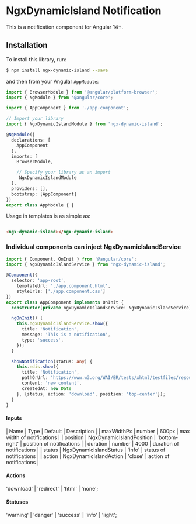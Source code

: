 # NgxDynamicIsland Notification

This is a notification component for Angular 14+.

## Installation

To install this library, run:

```bash
$ npm install ngx-dynamic-island --save
```

and then from your Angular `AppModule`:

```typescript
import { BrowserModule } from '@angular/platform-browser';
import { NgModule } from '@angular/core';

import { AppComponent } from './app.component';

// Import your library
import { NgxDynamicIslandModule } from 'ngx-dynamic-island';

@NgModule({
  declarations: [
    AppComponent
  ],
  imports: [
    BrowserModule,

    // Specify your library as an import
     NgxDynamicIslandModule
  ],
  providers: [],
  bootstrap: [AppComponent]
})
export class AppModule { }
```

Usage in templates is as simple as:

```html

<ngx-dynamic-island></ngx-dynamic-island>

```

### Individual components can inject NgxDynamicIslandService

```typescript
import { Component, OnInit } from '@angular/core';
import { NgxDynamicIslandService } from 'ngx-dynamic-island';

@Component({
  selector: 'app-root',
    templateUrl: './app.component.html',
    styleUrls: ['./app.component.css']
})
export class AppComponent implements OnInit {
  constructor(private ngxDynamicIslandService: NgxDynamicIslandService) {}

  ngOnInit() {
    this.ngxDynamicIslandService.show({
      title: 'Notification',
      message: 'This is a notification',
      type: 'success',
    });
  }

  showNotification(status: any) {
    this.ndis.show({
      title: 'Notification',
      pathOrUrl: 'https://www.w3.org/WAI/ER/tests/xhtml/testfiles/resources/pdf/dummy.pdf',
      content: 'new content',
      createdAt: new Date
    }, {status, action: 'download', position: 'top-center'});
  }
}
```

#### Inputs

| Name | Type | Default | Description |
| maxWidthPx | number | 600px | max width of notifications |
| position | NgxDynamicIslandPosition | 'bottom-right' | position of notifications |
| duration | number | 4000 | duration of notifications |
| status | NgxDynamicIslandStatus | 'info' | status of notifications |
| action | NgxDynamicIslandAction | 'close' | action of notifications |


#### Actions 
'download' | 'redirect' | 'html' | 'none';

#### Statuses
'warning' | 'danger' | 'success' | 'info' | 'light';